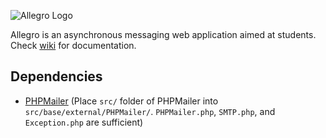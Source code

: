 ![Allegro Logo](https://user-images.githubusercontent.com/37447279/116271580-c5272580-a788-11eb-8640-cca5009d0d98.png)

Allegro is an asynchronous messaging web application aimed at students. Check [wiki](https://github.com/ogoregen/allegro/wiki) for documentation.

## Dependencies

* [PHPMailer](https://github.com/PHPMailer/PHPMailer) (Place `src/` folder of PHPMailer into `src/base/external/PHPMailer/`. `PHPMailer.php`, `SMTP.php`, and `Exception.php` are sufficient)
